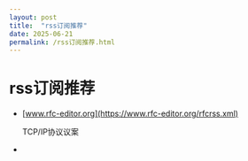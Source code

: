 ```yaml
---
layout: post
title:  "rss订阅推荐"
date: 2025-06-21
permalink: /rss订阅推荐.html
---
```


# rss订阅推荐

* [www.rfc-editor.org](https://www.rfc-editor.org/rfcrss.xml)

  TCP/IP协议议案

* 
